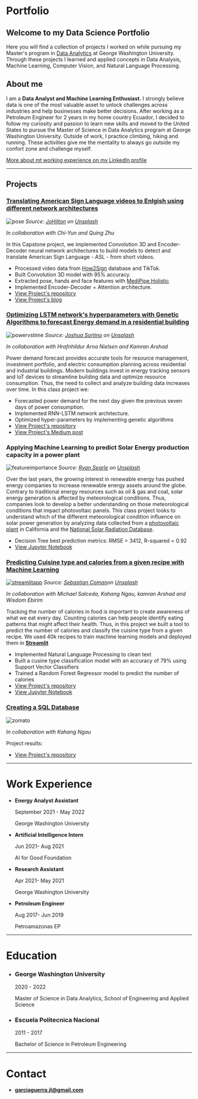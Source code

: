 # Portfolio

## Welcome to my Data Science Portfolio 
Here you will find a collection of projects I worked on while pursuing my Master's program in [Data Analytics](https://graduate.seas.gwu.edu/masters-data-analytics) at George Washington University. Through these projects I learned and applied concepts in Data Analysis, Machine Learning, Computer Vision, and Natural Language Processing. 


## About me
I am a **Data Analyst and Machine Learning Enthusiast.** I strongly believe data is one of the most valuable asset to unlock challenges across industries and help businesses make better decisions. After working as a Petroleum Engineer for 2 years in my home country Ecuador, I decided to follow my curiosity and passion to learn new skills and moved to the United States to pursue the Master of Science in Data Analytics program at George Washington University. Outside of work, I practice climbing, hiking and running. These activities give me the mentality to always go outside my confort zone and challenge myself.

[More about mt working experience on my LinkedIn profile](https://www.linkedin.com/in/jlgarciajose/)

----
## Projects

### [Translating American Sign Language videos to Enlgish using different network architectures](https://cyc-tw.medium.com/american-sign-language-translation-approach-using-machine-learning-3ae34c112d23)
![pose](/images/signlanguageportfolio.jpeg)
*Source: [JoHilton](https://unsplash.com/@josypete?utm_source=unsplash&utm_medium=referral&utm_content=creditCopyText) on [Unsplash](https://unsplash.com/s/photos/sign-language?utm_source=unsplash&utm_medium=referral&utm_content=creditCopyText)*

*In collaboration with Chi-Yun and Quing Zhu*

In this Capstone project, we implemented Convolution 3D and Encoder-Decoder neural network architectures to build models to detect and translate American Sign Language - ASL - from short videos. 
- Processed video data from [How2Sign](https://how2sign.github.io/) database and TikTok.
- Built Convolution 3D model with 95% accuracy.
- Extracted pose, hands and face features with [MediPipe Holistic](https://google.github.io/mediapipe/solutions/holistic.html)
- Implemented Encoder-Decoder + Attention architecture.
- [View Project's repository](https://github.com/jgarcia2411/Sign-Language-Capstone.git)
- [View Project's blog](https://cyc-tw.medium.com/american-sign-language-translation-approach-using-machine-learning-3ae34c112d23)

### [Optimizing LSTM network's hyperparameters with Genetic Algorithms to forecast Energy demand in a residential building](https://medium.com/@garciaguerra.jl/forecasting-energy-demand-in-a-residential-building-with-lstm-neural-network-and-genetic-algorithms-49b0dc475c60)
![powervstime](/images/powerdemand.jpg)
*Source: [Joshua Sortino](https://unsplash.com/@sortino) on [Unsplash](https://unsplash.com/s/photos/iot)*

*In collaboration with Hrafnhildur Arna Nielsen and Kamran Arshad*

Power demand forecast provides accurate tools for resource management, investment portfolio, and electric consumption planning across residential and industrial buildings. Modern buildings invest in energy tracking sensors and IoT devices to streamline building data and optimize resource consumption. Thus, the need to collect and analyze building data increases over time. In this class project we:

-	Forecasted power demand for the next day given the previous seven days of power consumption. 
-	Implemented RNN-LSTM network architecture.
- Optimized hyper-parameters by implementing genetic algorithms
-	[View Project's repository](https://github.com/jgarcia2411/Energy-Supply-Smart-Home.git)
-	[View Project's Medium post](https://medium.com/@garciaguerra.jl/forecasting-energy-demand-in-a-residential-building-with-lstm-neural-network-and-genetic-algorithms-49b0dc475c60)


### Applying Machine Learning to predict Solar Energy production capacity in a power plant
![featureimportance](/images/pv.jpg)
*Source: [Ryan Searle](https://unsplash.com/@ryansearle) on [Unsplash](https://unsplash.com/s/photos/building-energy)*

Over the last years, the growing interest in renewable energy has pushed energy companies to increase renewable energy assets around the globe. Contrary to traditional energy resources such as oil & gas and coal, solar energy generation is affected by meteorological conditions. Thus, companies look to develop a better understanding on those meteorological conditions that impact photovoltaic panels. This class project looks to understand which of the different meteorological condition influence on solar power generation by analyzing data collected from a [photovoltaic plant]() in California and the [National Solar Radiation Database](https://nsrdb.nrel.gov/).

-	Decision Tree best prediction metrics: RMSE = 3412, R-squared = 0.92
-	[View Jupyter Notebook](/documents/SOLAR_FINAL.html)

### [Predicting Cuisine type and calories from a given recipe with Machine Learning](https://share.streamlit.io/msalceda/emse-6574-final-project/main/final_project_app.py) 
[![streamlitapp](/images/cuisine.jpg)](https://share.streamlit.io/msalceda/emse-6574-final-project/main/final_project_app.py)
*Source: [Sebastian Coman](https://unsplash.com/@sebastiancoman)on [Unsplash](https://unsplash.com/s/photos/cuisine)*

*In collaboration with Michael Salceda, Kahang Ngau, kamran Arshad and Wisdom Ebirim*

Tracking the number of calories in food is important to create awareness  of what we eat every day. Counting calories can help people identify eating patterns that might affect their health. Thus, in this project we built a tool to predict the number of calories and classify the cuisine type from a given recipe. We used 40k recipes to train machine learning models and deployed them in [**Streamlit**](https://share.streamlit.io/msalceda/emse-6574-final-project/main/final_project_app.py) 

-	Implemented Natural Language Processing to clean text
-	Built a cusine type classification model with an accuracy of 79% using Support Vector Classifiers
-	Trained a Random Forest Regressor model to predict the number of calories
-	[View Project's repository](https://github.com/jgarcia2411/emse-6574-final-project.git)
-	[View Jupyter Notebook](https://nbviewer.org/github/msalceda/msalceda.github.io/blob/master/assets/emse6574_assignments/EMSE_6574_Final_Project.ipynb)


### [Creating a SQL Database](https://github.com/jgarcia2411/Zomato_SQL_Database.git)
![zomato](/images/zomato.png)

*In collaboration with Kahang Ngau*

Project results:
- [View Project's repository](https://github.com/jgarcia2411/Zomato_SQL_Database.git)

----

# Work Experience


- **Energy Analyst Assistant**

  September 2021 - May 2022

  George Washington University


- **Artificial Intelligence Intern**
  
  Jun 2021- Aug 2021
  
  AI for Good Foundation


- **Research Assistant** 
  
  Apr 2021- May 2021

  George Washington University


- **Petroleum Engineer**
  
  Aug 2017- Jun 2019
  
  Petroamazonas EP

----

# Education


- ### **George Washington University**
  2020 - 2022
  
  Master of Science in Data Analytics, School of Engineering and Applied Science

- ### **Escuela Politecnica Nacional**
  2011 - 2017
  
  Bachelor of Science in Petroleum Engineering

----

# Contact

- **garciaguerra.jl@gmail.com**















